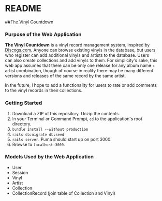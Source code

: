 # README

##[The Vinyl Countdown](https://the-vinyl-countdown.herokuapp.com)

### Purpose of the Web Application

**The Vinyl Countdown** is a vinyl record management system, inspired by [Discogs.com](discogs.com). Anyone can browse existing vinyls in the database, but users who register can add additional vinyls and artists to the database. Users can also create collections and add vinyls to them. For simplicity's sake, this web app assumes that there can be only one release for any album name + artist combination, though of course in reality there may be many different versions and releases of the same record by the same artist.

In the future, I hope to add a functionality for users to rate or add comments to the vinyl records in their collections.

### Getting Started

1. Download a ZIP of this repository.  Unzip the contents.
2. In your Terminal or Command Prompt, `cd` to the application's root directory.
3. `bundle install --without production`
4. `rails db:migrate db:seed` 
6. `rails server`.  Puma should start up on port 3000.
7. Browse to `localhost:3000`.

### Models Used by the Web Application
* User
* Session
* Vinyl
* Artist
* Collection
* CollectionRecord (join table of Collection and Vinyl)